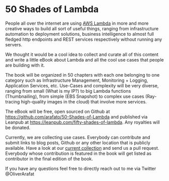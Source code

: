 # 50 Shades of Lambda

People all over the internet are using [AWS Lambda](https://aws.amazon.com/lambda/) in more and more creative ways to build all sort of useful things, ranging from infrastructure automation to deployment solutions, business intelligence to almost full fledged http endpoints and REST services respectively without running any servers.

We thought it would be a cool idea to collect and curate all of this content and write a little eBook about Lambda and all the cool use cases that people are building with it.

The book will be organized in 50 chapters with each one belonging to one category such as Infrastructure Management, Monitoring + Logging, Application Services, etc. Use-Cases and complexity will be very diverse, ranging from small (What is my IP?) to big Lambda functions (Thumbnailing), from simple (EBS Snapshot) to complex use cases (Ray-tracing high-quality images in the cloud) that involve more services.

The eBook will be free, open sourced on Github at https://github.com/arafato/50-Shades-of-Lambda and published via Leanpub at https://leanpub.com/fifty-shades-of-lambda. Any royalties will be donated.

Currently, we are collecting use cases. Everybody can contribute and submit links to blog posts, Github or any other location that is publicly available. Have a look at our [current collection](https://github.com/arafato/50-Shades-of-Lambda/blob/master/orga/resources.md) and send us a pull request. Everybody whose contribution is featured in the book will get listed as contributor in the final edition of the book.

If you have any questions feel free to directly reach out to me via Twitter @OliverArafat
